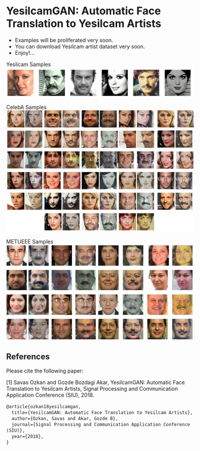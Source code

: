 # YesilcamGAN: Automatic Face Translation to Yesilcam Artists

* Examples will be proliferated very soon. 
* You can download Yesilcam artist dataset very soon.
* Enjoy!...

Yesilcam Samples
<img src="photos/yesilcam_samples.jpg">

CelebA Samples
<img src="photos/celeba_samples.jpg">

METUEEE Samples
<img src="photos/metueee_samples.jpg">

## References

Please cite the following paper:

[1] Savas Ozkan and Gozde Bozdagi Akar, YesilcamGAN: Automatic Face Translation to Yesilcam Artists, Signal Processing and Communication Application Conference (SIU), 2018.
```
@article{ozkan18yesilcamgan,
  title={YesilcamGAN: Automatic Face Translation to Yesilcam Artists},
  author={Ozkan, Savas and Akar, Gozde B},
  journal={Signal Processing and Communication Application Conference (SIU)},
  year={2018},
}
